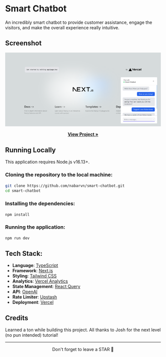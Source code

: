 # Smart Chatbot

An incredibly smart chatbot to provide customer assistance, engage the visitors, and make the overall experience really intuitive.



## Screenshot

<img src="./screenshot.png">

<p align="center">
  <a href="https://bot.nabarun.ai"><strong>View Project »</strong></a>
</p>



## Running Locally

This application requires Node.js v16.13+.

### Cloning the repository to the local machine:
```bash
git clone https://github.com/nabarvn/smart-chatbot.git
cd smart-chatbot
```

### Installing the dependencies:
```bash
npm install
```

### Running the application:
```bash
npm run dev
```



## Tech Stack:

- **Language**: [TypeScript](https://www.typescriptlang.org)
- **Framework**: [Next.js](https://nextjs.org)
- **Styling**: [Tailwind CSS](https://tailwindcss.com)
- **Analytics**: [Vercel Analytics](https://vercel.com/analytics)
- **State Management**: [React Query](https://www.npmjs.com/package/@tanstack/react-query)
- **API**: [OpenAI](https://platform.openai.com/docs/introduction)
- **Rate Limiter**: [Upstash](https://docs.upstash.com/redis)
- **Deployment**: [Vercel](https://vercel.com)



## Credits

Learned a ton while building this project. All thanks to Josh for the next level (no pun intended) tutorial!

<hr />

<div align="center">Don't forget to leave a STAR 🌟</div>
